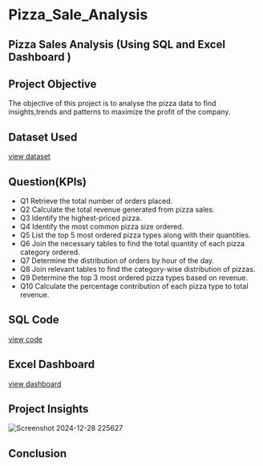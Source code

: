 # Pizza_Sale_Analysis
## Pizza Sales Analysis (Using SQL and Excel Dashboard )

## Project Objective
 The objective of this project is to analyse the pizza data to find insights,trends and patterns to maximize the profit of the company.

## Dataset Used
<a href="https://github.com/ChandraMohaniitm/Pizza_Sale_Analysis/blob/main/pizza.data.csv">view dataset</a>

## Question(KPIs)
- Q1 Retrieve the total number of orders placed.
- Q2 Calculate the total revenue generated from pizza sales.
- Q3 Identify the highest-priced pizza.
- Q4 Identify the most common pizza size ordered.
- Q5 List the top 5 most ordered pizza types along with their quantities.
- Q6 Join the necessary tables to find the total quantity of each pizza category ordered.
- Q7 Determine the distribution of orders by hour of the day.
- Q8 Join relevant tables to find the category-wise distribution of pizzas.
- Q9 Determine the top 3 most ordered pizza types based on revenue.
- Q10 Calculate the percentage contribution of each pizza type to total revenue.

## SQL Code
<a href="">view code</a>

## Excel Dashboard 
<a href="https://github.com/ChandraMohaniitm/Pizza_Sale_Analysis/blob/main/Screenshot%202024-12-28%20225840.png">view dashboard</a>

## Project Insights
![Screenshot 2024-12-28 225627](https://github.com/user-attachments/assets/5fbbbcc8-e79f-4316-8b78-be9eb3e84a2e)


## Conclusion
